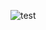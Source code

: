 ![test](https://encrypted-tbn0.gstatic.com/images?q=tbn:ANd9GcQWyshzjt86VCbQpcA5l9WDD_Y5JlysZzPeJw&usqp=CAU)
